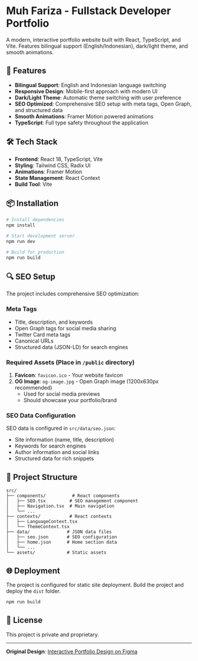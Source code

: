 
# Muh Fariza - Fullstack Developer Portfolio

A modern, interactive portfolio website built with React, TypeScript, and Vite. Features bilingual support (English/Indonesian), dark/light theme, and smooth animations.

## 🚀 Features

- **Bilingual Support**: English and Indonesian language switching
- **Responsive Design**: Mobile-first approach with modern UI
- **Dark/Light Theme**: Automatic theme switching with user preference
- **SEO Optimized**: Comprehensive SEO setup with meta tags, Open Graph, and structured data
- **Smooth Animations**: Framer Motion powered animations
- **TypeScript**: Full type safety throughout the application

## 🛠️ Tech Stack

- **Frontend**: React 18, TypeScript, Vite
- **Styling**: Tailwind CSS, Radix UI
- **Animations**: Framer Motion
- **State Management**: React Context
- **Build Tool**: Vite

## 📦 Installation

```bash
# Install dependencies
npm install

# Start development server
npm run dev

# Build for production
npm run build
```

## 🔍 SEO Setup

The project includes comprehensive SEO optimization:

### Meta Tags
- Title, description, and keywords
- Open Graph tags for social media sharing
- Twitter Card meta tags
- Canonical URLs
- Structured data (JSON-LD) for search engines

### Required Assets (Place in `/public` directory)

1. **Favicon**: `favicon.ico` - Your website favicon
2. **OG Image**: `og-image.jpg` - Open Graph image (1200x630px recommended)
   - Used for social media previews
   - Should showcase your portfolio/brand

### SEO Data Configuration

SEO data is configured in `src/data/seo.json`:
- Site information (name, title, description)
- Keywords for search engines
- Author information and social links
- Structured data for rich snippets

## 📁 Project Structure

```
src/
├── components/          # React components
│   ├── SEO.tsx         # SEO management component
│   ├── Navigation.tsx  # Main navigation
│   └── ...
├── contexts/           # React contexts
│   ├── LanguageContext.tsx
│   └── ThemeContext.tsx
├── data/              # JSON data files
│   ├── seo.json       # SEO configuration
│   ├── home.json      # Home section data
│   └── ...
└── assets/            # Static assets
```

## 🌐 Deployment

The project is configured for static site deployment. Build the project and deploy the `dist` folder.

```bash
npm run build
```

## 📄 License

This project is private and proprietary.

---

**Original Design**: [Interactive Portfolio Design on Figma](https://www.figma.com/design/bgX9vMh1wBBNnCABumUkfG/Interactive-Portfolio-Design)  